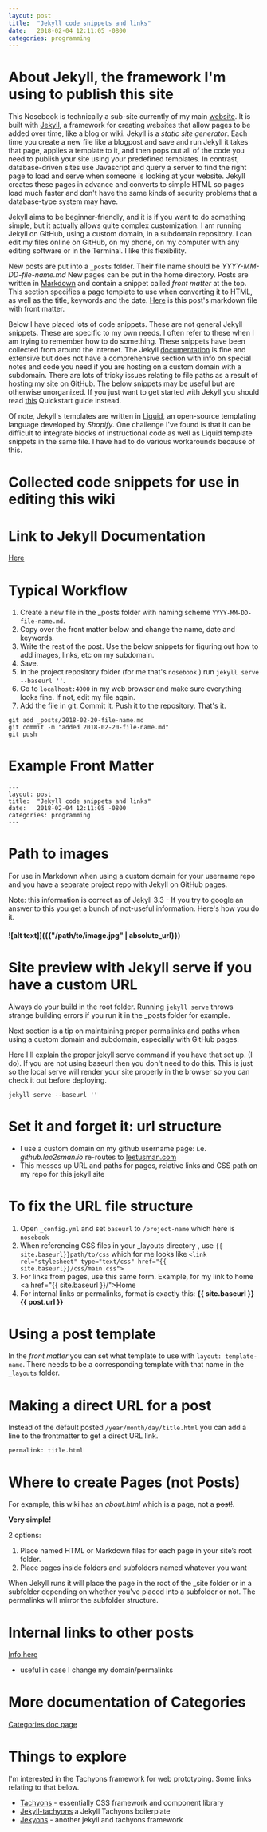 ```yaml
---
layout: post
title:  "Jekyll code snippets and links"
date:   2018-02-04 12:11:05 -0800
categories: programming
---
```


# About Jekyll, the framework I'm using to publish this site

This Nosebook is technically a sub-site currently of my main [website](http://leetusman.com). It is built with [Jekyll](https://jekyllrb.com/), a framework for creating websites that allow pages to be added over time, like a blog or wiki. Jekyll is a *static site generator*. Each time you create a new file like a blogpost and save and run Jekyll it takes that page, applies a template to it, and then pops out all of the code you need to publish your site using your predefined templates. In contrast, database-driven sites use Javascript and query a server to find the right page to load and serve when someone is looking at your website. Jekyll creates these pages in advance and converts to simple HTML so pages load much faster and don't have the same kinds of security problems that a database-type system may have.

Jekyll aims to be beginner-friendly, and it is if you want to do something simple, but it actually allows quite complex customization. I am running Jekyll on GitHub, using a custom domain, in a subdomain repository. I can edit my files online on GitHub, on my phone, on my computer with any editing software or in the Terminal. I like this flexibility.

New posts are put into a ```_posts``` folder. Their file name should be *YYYY-MM-DD-file-name.md* New pages can be put in the home directory. Posts are written in [Markdown](http://kirkstrobeck.github.io/whatismarkdown.com/) and contain a snippet called *front matter* at the top. This section specifies a page template to use when converting it to HTML, as well as the title, keywords and the date. [Here](https://raw.githubusercontent.com/lee2sman/nosebook/master/_posts/2018-02-04-jekyll-cheatsheet.md?token=AHCT9ExA7jHtTOaU8sBDfNjUW_NKSLYLks5alhaAwA%3D%3D) is this post's markdown file with front matter.

Below I have placed lots of code snippets. These are not general Jekyll snippets. These are specific to my own needs. I often refer to these when I am trying to remember how to do something. These snippets have been collected from around the internet. The Jekyll [documentation](https://jekyllrb.com/) is fine and extensive but does not have a comprehensive section with info on special notes and code you need if you are hosting on a custom domain with a subdomain. There are lots of tricky issues relating to file paths as a result of hosting my site on GitHub. The below snippets may be useful but are otherwise unorganized. If you just want to get started with Jekyll you should read [this](https://jekyllrb.com/docs/quickstart/) Quickstart guide instead. 

Of note, Jekyll's templates are written in [Liquid](https://shopify.github.io/liquid/), an open-source templating language developed by *Shopify*. One challenge I've found is that it can be difficult to integrate blocks of instructional code as well as Liquid template snippets in the same file. I have had to do various workarounds because of this.

# Collected code snippets for use in editing this wiki

# Link to Jekyll Documentation

[Here](https://jekyllrb.com/docs/home/)

# Typical Workflow

1. Create a new file in the _posts folder with naming scheme ```YYYY-MM-DD-file-name.md```. 
2. Copy over the front matter below and change the name, date and keywords.
3. Write the rest of the post. Use the below snippets for figuring out how to add images, links, etc on my subdomain.
4. Save.
5. In the project repository folder (for me that's ```nosebook``` ) run ```jekyll serve --baseurl ''```.
6. Go to ```localhost:4000``` in my web browser and make sure everything looks fine. If not, edit my file again.
7. Add the file in git. Commit it. Push it to the repository. That's it.


```
git add _posts/2018-02-20-file-name.md
git commit -m "added 2018-02-20-file-name.md"
git push
```

# Example Front Matter

```
---
layout: post
title:  "Jekyll code snippets and links"
date:   2018-02-04 12:11:05 -0800
categories: programming
---
```

# Path to images 

For use in Markdown when using a custom domain for your username repo and you have a separate project repo with Jekyll on GitHub pages.

Note: this information is correct as of Jekyll 3.3 - If you try to google an answer to this you get a bunch of not-useful information. Here's how you do it.

#### ![alt text]]({\{"/path/to/image.jpg" | absolute_url}})

# Site preview with Jekyll serve if you have a custom URL

Always do your build in the root folder. Running ```jekyll serve``` throws strange building errors if you run it in the _posts folder for example.

Next section is a tip on maintaining proper permalinks and paths when using a custom domain and subdomain, especially with GitHub pages.

Here I'll explain the proper jekyll serve command if you have that set up. (I do). If you are not using baseurl then you don't need to do this. This is just so the local  serve will render your site properly in the browser so you can check it out before deploying.

```jekyll serve --baseurl ''```

# Set it and forget it: url structure

* I use a custom domain on my github username page: i.e. *github.lee2sman.io* re-routes to [leetusman.com](http://leetusman.com)
* This messes up URL and paths for pages, relative links and CSS path on my repo for this jekyll site

# To fix the URL file structure

1. Open ```_config.yml``` and set ```baseurl``` to ```/project-name``` which here is ```nosebook```
2.  When referencing CSS files in your _layouts directory , use ```{{ site.baseurl}}path/to/css``` which for me looks like ```<link rel="stylesheet" type="text/css" href="{{ site.baseurl}}/css/main.css">```
3.  For links from pages, use this same form. Example, for my link to home \<a href="{\{ site.baseurl }}/">Home</a>
4. For internal links or permalinks, format is exactly this: **{\{ site.baseurl }}{\{ post.url }}**

# Using a post template

In the *front matter* you can set what template to use with ```layout: template-name```. There needs to be a corresponding template with that name in the ```_layouts``` folder.

# Making a direct URL for a post

Instead of the default posted ```/year/month/day/title.html``` you can add a line to the frontmatter to get a direct URL link.

```
permalink: title.html
```

# Where to create Pages (not Posts)

For example, this wiki has an *about.html* which is a page, not a ~~post!~~.

**Very simple!**

2 options:

1. Place named HTML or Markdown files for each page in your site’s root folder.
2. Place pages inside folders and subfolders named whatever you want

When Jekyll runs it will place the page in the root of the _site folder or in a subfolder depending on whether you've placed into a subfolder or not. The permalinks will mirror the subfolder structure.

# Internal links to other posts

[Info here](https://jekyllrb.com/docs/templates/#linking-to-posts)

* useful in case I change my domain/permalinks

# More documentation of Categories

[Categories doc page](https://jekyllrb.com/docs/collections/)

# Things to explore

I'm interested in the Tachyons framework for web prototyping. Some links relating to that below.

* [Tachyons](http://tachyons.io/) - essentially CSS framework and component library
* [Jekyll-tachyons](https://github.com/tachyons-css/jekyll-tachyons) a Jekyll Tachyons boilerplate
* [Jekyons](https://joshosbrn.github.io/jekyons/) - another jekyll and tachyons framework
